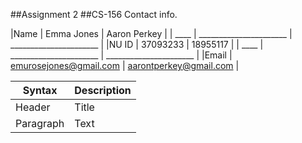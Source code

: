 ##Assignment 2
##CS-156
Contact info.

|Name  |      Emma Jones        |      Aaron Perkey      |
| ____ | ______________________ | ______________________ |
|NU ID |       37093233         |       18955117         |
| ____ | ______________________ | ______________________ |
|Email | emurosejones@gmail.com | aarontperkey@gmail.com |


| Syntax      | Description |
| ----------- | ----------- |
| Header      | Title       |
| Paragraph   | Text        |
